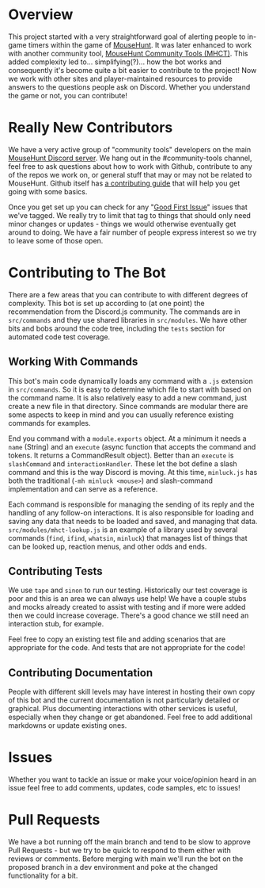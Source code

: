 # Overview

This project started with a very straightforward goal of alerting people to in-game timers within the game of [MouseHunt](https://www.mousehuntgame.com). It was later enhanced to work with another community tool, [MouseHunt Community Tools (MHCT)](https://www.mhct.win). This added complexity led to... simplifying(?)... how the bot works and consequently it's become quite a bit easier to contribute to the project! Now we work with other sites and player-maintained resources to provide answers to the questions people ask on Discord. Whether you understand the game or not, you can contribute!

# Really New Contributors

We have a very active group of "community tools" developers on the main [MouseHunt Discord server](https://discord.gg/mousehunt). We hang out in the #community-tools channel, feel free to ask questions about how to work with Github, contribute to any of the repos we work on, or general stuff that may or may not be related to MouseHunt. Github itself has [a contributing guide](https://github.com/github/docs/blob/main/CONTRIBUTING.md) that will help you get going with some basics. 

Once you get set up you can check for any "[Good First Issue](https://github.com/AardWolf/MHTimerBot/issues?q=is%3Aissue+is%3Aopen+label%3Agood-first-issue)" issues that we've tagged. We really try to limit that tag to things that should only need minor changes or updates - things we would otherwise eventually get around to doing. We have a fair number of people express interest so we try to leave some of those open.

# Contributing to The Bot

There are a few areas that you can contribute to with different degrees of complexity. This bot is set up according to (at one point) the recommendation from the Discord.js community. The commands are in `src/commands` and they use shared libraries in `src/modules`. We have other bits and bobs around the code tree, including the `tests` section for automated code test coverage.

## Working With Commands

This bot's main code dynamically loads any command with a `.js` extension in `src/commands`. So it is easy to determine which file to start with based on the command name. It is also relatively easy to add a new command, just create a new file in that directory. Since commands are modular there are some aspects to keep in mind and you can usually reference existing commands for examples.

End you command with a `module.exports` object. At a minimum it needs a `name` (String) and an `execute` (async function that accepts the command and tokens. It returns a CommandResult object). Better than an `execute` is `slashCommand` and `interactionHandler`. These let the bot define a slash command and this is the way Discord is moving. At this time, `minluck.js` has both the traditional (`-mh minluck <mouse>`) and slash-command implementation and can serve as a reference.

Each command is responsible for managing the sending of its reply and the handling of any follow-on interactions. It is also responsible for loading and saving any data that needs to be loaded and saved, and managing that data. `src/modules/mhct-lookup.js` is an example of a library used by several commands (`find`, `ifind`, `whatsin`, `minluck`) that manages list of things that can be looked up, reaction menus, and other odds and ends. 

## Contributing Tests

We use `tape` and `sinon` to run our testing. Historically our test coverage is poor and this is an area we can always use help! We have a couple stubs and mocks already created to assist with testing and if more were added then we could increase coverage. There's a good chance we still need an interaction stub, for example.

Feel free to copy an existing test file and adding scenarios that are appropriate for the code. And tests that are not appropriate for the code!

## Contributing Documentation

People with different skill levels may have interest in hosting their own copy of this bot and the current documentation is not particularly detailed or graphical. Plus documenting interactions with other services is useful, especially when they change or get abandoned. Feel free to add additional markdowns or update existing ones.

# Issues

Whether you want to tackle an issue or make your voice/opinion heard in an issue feel free to add comments, updates, code samples, etc to issues!

# Pull Requests

We have a bot running off the main branch and tend to be slow to approve Pull Requests - but we try to be quick to respond to them either with reviews or comments. Before merging with main we'll run the bot on the proposed branch in a dev environment and poke at the changed functionality for a bit.
